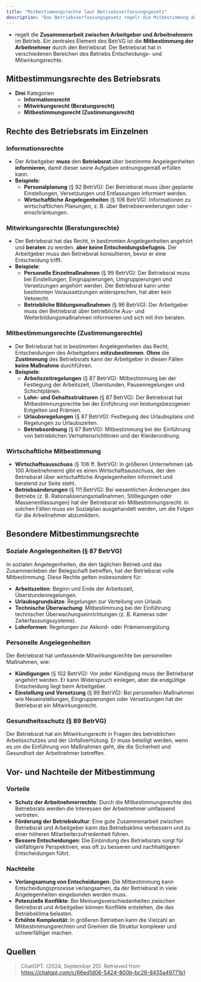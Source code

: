 ```yaml
---
title: "Mitbestimmungsrechte laut Betriebsverfassungsgesetz"
description: "Das Betriebsverfassungsgesetz regelt die Mitbestimmung der Arbeitnehmer durch den Betriebsrat in Informations-, Mitwirkungs- und Mitbestimmungsrechten. Es umfasst soziale, personelle und wirtschaftliche Angelegenheiten."
---
```


- regelt die **Zusammenarbeit zwischen Arbeitgeber und Arbeitnehmern** im Betrieb. Ein zentrales Element des BetrVG ist die **Mitbestimmung der Arbeitnehmer** durch den Betriebsrat. Der Betriebsrat hat in verschiedenen Bereichen des Betriebs Entscheidungs- und Mitwirkungsrechte.

## Mitbestimmungsrechte des Betriebsrats
- **Drei** Kategorien
	- **Informationsrecht**
	- **Mitwirkungsrecht (Beratungsrecht)**
	- **Mitbestimmungsrecht (Zustimmungsrecht)**


## Rechte des Betriebsrats im Einzelnen

### Informationsrechte
- Der Arbeitgeber **muss** den **Betriebsrat** über bestimmte Angelegenheiten **informieren**, damit dieser seine Aufgaben ordnungsgemäß erfüllen kann.
- **Beispiele**:
  - **Personalplanung** (§ 92 BetrVG): Der Betriebsrat muss über geplante Einstellungen, Versetzungen und Entlassungen informiert werden.
  - **Wirtschaftliche Angelegenheiten** (§ 106 BetrVG): Informationen zu wirtschaftlichen Planungen, z. B. über Betriebserweiterungen oder -einschränkungen.

### Mitwirkungsrechte (Beratungsrechte)
- Der Betriebsrat hat das Recht, in bestimmten Angelegenheiten angehört und **beraten** zu werden, **aber keine Entscheidungsbefugnis**. Der Arbeitgeber muss den Betriebsrat konsultieren, bevor er eine Entscheidung trifft.
- **Beispiele**:
  - **Personelle Einzelmaßnahmen** (§ 99 BetrVG): Der Betriebsrat muss bei Einstellungen, Eingruppierungen, Umgruppierungen und Versetzungen angehört werden. Der Betriebsrat kann unter bestimmten Voraussetzungen widersprechen, hat aber kein Vetorecht.
  - **Betriebliche Bildungsmaßnahmen** (§ 96 BetrVG): Der Arbeitgeber muss den Betriebsrat über betriebliche Aus- und Weiterbildungsmaßnahmen informieren und sich mit ihm beraten.

### Mitbestimmungsrechte (Zustimmungsrechte)
- Der Betriebsrat hat in bestimmten Angelegenheiten das Recht, Entscheidungen des Arbeitgebers **mitzubestimmen**. **Ohne** die **Zustimmung** des Betriebsrats kann der Arbeitgeber in diesen Fällen **keine Maßnahme** durchführen.
- **Beispiele**:
  - **Arbeitszeitregelungen** (§ 87 BetrVG): Mitbestimmung bei der Festlegung der Arbeitszeit, Überstunden, Pausenregelungen und Schichtplänen.
  - **Lohn- und Gehaltsstrukturen** (§ 87 BetrVG): Der Betriebsrat hat Mitbestimmungsrechte bei der Einführung von leistungsbezogenen Entgelten und Prämien.
  - **Urlaubsregelungen** (§ 87 BetrVG): Festlegung des Urlaubsplans und Regelungen zu Urlaubszeiten.
  - **Betriebsordnung** (§ 87 BetrVG): Mitbestimmung bei der Einführung von betrieblichen Verhaltensrichtlinien und der Kleiderordnung.

### Wirtschaftliche Mitbestimmung
- **Wirtschaftsausschuss** (§ 106 ff. BetrVG): In größeren Unternehmen (ab 100 Arbeitnehmern) gibt es einen Wirtschaftsausschuss, der den Betriebsrat über wirtschaftliche Angelegenheiten informiert und beratend zur Seite steht.
- **Betriebsänderungen** (§ 111 BetrVG): Bei wesentlichen Änderungen des Betriebs (z. B. Rationalisierungsmaßnahmen, Stilllegungen oder Massenentlassungen) hat der Betriebsrat ein Mitbestimmungsrecht. In solchen Fällen muss ein Sozialplan ausgehandelt werden, um die Folgen für die Arbeitnehmer abzumildern.


## Besondere Mitbestimmungsrechte

### Soziale Angelegenheiten (§ 87 BetrVG)
In sozialen Angelegenheiten, die den täglichen Betrieb und das Zusammenleben der Belegschaft betreffen, hat der Betriebsrat volle Mitbestimmung. Diese Rechte gelten insbesondere für:
- **Arbeitszeiten**: Beginn und Ende der Arbeitszeit, Überstundenregelungen.
- **Urlaubsgrundsätze**: Regelungen zur Verteilung von Urlaub.
- **Technische Überwachung**: Mitbestimmung bei der Einführung technischer Überwachungseinrichtungen (z. B. Kameras oder Zeiterfassungssysteme).
- **Lohnformen**: Regelungen zur Akkord- oder Prämienvergütung.

###  Personelle Angelegenheiten
Der Betriebsrat hat umfassende Mitwirkungsrechte bei personellen Maßnahmen, wie:
- **Kündigungen** (§ 102 BetrVG): Vor jeder Kündigung muss der Betriebsrat angehört werden. Er kann Widerspruch einlegen, aber die endgültige Entscheidung liegt beim Arbeitgeber.
- **Einstellung und Versetzung** (§ 99 BetrVG): Bei personellen Maßnahmen wie Neueinstellungen, Eingruppierungen oder Versetzungen hat der Betriebsrat ein Mitwirkungsrecht.

### Gesundheitsschutz (§ 89 BetrVG)
Der Betriebsrat hat ein Mitwirkungsrecht in Fragen des betrieblichen Arbeitsschutzes und der Unfallverhütung. Er muss beteiligt werden, wenn es um die Einführung von Maßnahmen geht, die die Sicherheit und Gesundheit der Arbeitnehmer betreffen.


## Vor- und Nachteile der Mitbestimmung

### Vorteile
- **Schutz der Arbeitnehmerrechte**: Durch die Mitbestimmungsrechte des Betriebsrats werden die Interessen der Arbeitnehmer umfassend vertreten.
- **Förderung der Betriebskultur**: Eine gute Zusammenarbeit zwischen Betriebsrat und Arbeitgeber kann das Betriebsklima verbessern und zu einer höheren Mitarbeiterzufriedenheit führen.
- **Bessere Entscheidungen**: Die Einbindung des Betriebsrats sorgt für vielfältigere Perspektiven, was oft zu besseren und nachhaltigeren Entscheidungen führt.

### Nachteile
- **Verlangsamung von Entscheidungen**: Die Mitbestimmung kann Entscheidungsprozesse verlangsamen, da der Betriebsrat in viele Angelegenheiten eingebunden werden muss.
- **Potenzielle Konflikte**: Bei Meinungsverschiedenheiten zwischen Betriebsrat und Arbeitgeber können Konflikte entstehen, die das Betriebsklima belasten.
- **Erhöhte Komplexität**: In größeren Betrieben kann die Vielzahl an Mitbestimmungsrechten und Gremien die Struktur komplexer und schwerfälliger machen.

## Quellen

> ChatGPT. (2024, September 20). Retrieved from https://chatgpt.com/c/66ed1d06-5424-800b-bc26-8455a49771b1